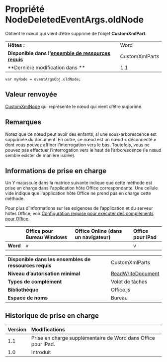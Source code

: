 
# Propriété NodeDeletedEventArgs.oldNode
Obtient le nœud qui vient d’être supprimé de l’objet **CustomXmlPart**.

|||
|:-----|:-----|
|**Hôtes :**|Word|
|**Disponible dans l’[ensemble de ressources requis](../../docs/overview/specify-office-hosts-and-api-requirements.md)**|CustomXmlParts|
|**Dernière modification dans **|1.1|

```
var myNode = eventArgsObj.oldNode;
```


## Valeur renvoyée

[CustomXmlNode](../../reference/shared/customxmlnode.customxmlnode.md) qui représente le nœud qui vient d’être supprimé.


## Remarques

Notez que ce nœud peut avoir des enfants, si une sous-arborescence est supprimée du document. En outre, ce nœud est un nœud « déconnecté » dont vous pouvez affiner l’interrogation vers le bas. Toutefois, vous ne pouvez pas effectuer l’interrogation vers le haut de l’arborescence (le nœud semble exister de manière isolée).


## Informations de prise en charge


Un Y majuscule dans la matrice suivante indique que cette méthode est prise en charge dans l'application hôte Office correspondante. Une cellule vide indique que l'application hôte Office ne prend pas en charge cette méthode.

Pour plus d’informations sur les exigences de l’application et du serveur hôtes Office, voir [Configuration requise pour exécuter des compléments pour Office](../../docs/overview/requirements-for-running-office-add-ins.md).

||**Office pour Bureau Windows**|**Office Online (dans un navigateur)**|**Office pour iPad**|
|:-----|:-----|:-----|:-----|
|**Word**|v||v|

|||
|:-----|:-----|
|**Disponible dans les ensembles de ressources requis**|CustomXmlParts|
|**Niveau d’autorisation minimal**|[ReadWriteDocument](../../docs/develop/requesting-permissions-for-api-use-in-content-and-task-pane-add-ins.md)|
|**Types de complément**|Volet de tâches|
|**Bibliothèque**|Office.js|
|**Espace de noms**|Bureau|

## Historique de prise en charge




|**Version**|**Modifications**|
|:-----|:-----|
|1.1|Prise en charge supplémentaire de Word dans Office pour iPad.|
|1.0|Introduit|
